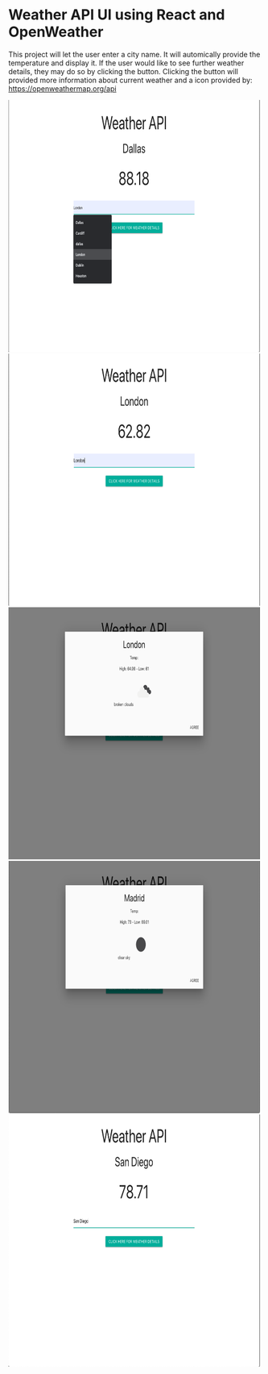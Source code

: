 # Weather API UI using React and OpenWeather 

This project will let the user enter a city name. It will automically provide the temperature and display it.
If the user would like to see further weather details, they may do so by clicking the button.
Clicking the button will provided more information about current weather and a icon provided by:
https://openweathermap.org/api





<p float="left">
  <img src="https://github.com/JaimeGoB/Weather_API/blob/master/status/demo/Dallas.png" width="500" height="500" />
  <img src="https://github.com/JaimeGoB/Weather_API/blob/master/status/demo/London1.png" width="500" height="500" />
  <img src="https://github.com/JaimeGoB/Weather_API/blob/master/status/demo/London2.png" width="500" height="500" />
  <img src="https://github.com/JaimeGoB/Weather_API/blob/master/status/demo/Madrid.png" width="500" height="500" />
  <img src="https://github.com/JaimeGoB/Weather_API/blob/master/status/demo/SanDiego.png" width="500" height="500" />

</p>
